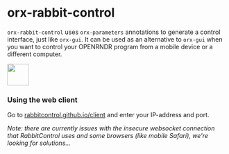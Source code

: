 # orx-rabbit-control

`orx-rabbit-control` uses `orx-parameters` annotations to generate a control interface, just like `orx-gui`. It can be used as an alternative to `orx-gui` when you want to control your OPENRNDR program from a mobile device or a different computer.

<a href="https://rabbitcontrol.github.io">
<img src="https://rabbitcontrol.github.io/carrot-sketch-c-trans.png" width="50px"> 
</a>

### Using the web client

Go to [rabbitcontrol.github.io/client](https://rabbitcontrol.github.io/client/) and enter your IP-address and port. 

_Note: there are currently issues with the insecure websocket connection that RabbitControl uses and some browsers (like mobile Safari), we're looking for solutions..._
